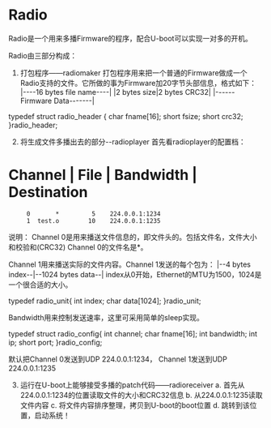 Radio
=====

Radio是一个用来多播Firmware的程序，配合U-boot可以实现一对多的开机。

Radio由三部分构成：
1. 打包程序——radiomaker
打包程序用来把一个普通的Firmware做成一个Radio支持的文件。它所做的事为Firmware加20字节头部信息，格式如下：
|----16 bytes file name----|
|2 bytes size|2 bytes CRC32|
|------Firmware Data-------|

typedef struct radio_header {
	char fname[16];
	short fsize;
	short crc32;
}radio_header;

2. 将生成文件多播出去的部分--radioplayer
首先看radioplayer的配置档：
# Channel | File  | Bandwidth | Destination
         0       *         5    224.0.0.1:1234
         1  test.o        10    224.0.0.1:1235
说明：
Channel 0是用来播送文件信息的，即文件头的。包括文件名，文件大小和校验和(CRC32)
	Channel 0的文件名是*。

Channel 1用来播送实际的文件内容。Channel 1发送的每个包为：
|--4 bytes index--|--1024 bytes data--|
index从0开始，Ethernet的MTU为1500，1024是一个很合适的大小。

typedef radio_unit{
	int index;
	char data[1024];
}radio_unit;
	
Bandwidth用来控制发送速率，这里可采用简单的sleep实现。

typedef struct radio_config{
	int channel;
	char fname[16];
	int bandwidth;
	int ip;
	short port;
}radio_config;

默认把Channel 0发送到UDP 224.0.0.1:1234，
Channel 1发送到UDP 224.0.0.1:1235


3. 运行在U-boot上能够接受多播的patch代码——radioreceiver
a. 首先从224.0.0.1:1234的位置读取文件的大小和CRC32信息
b. 从224.0.0.1:1235读取文件内容
c. 将文件内容排序整理，拷贝到U-boot的boot位置
d. 跳转到该位置，启动系统！
